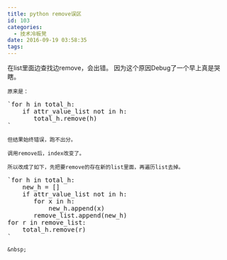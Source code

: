 ```yaml
---
title: python remove误区
id: 103
categories:
  - 技术冷板凳
date: 2016-09-19 03:58:35
tags:
---
```


在list里面边查找边remove，会出错。 因为这个原因Debug了一个早上真是哭瞎。

	原来是：

<pre>
`for h in total_h:
    if attr_value_list not in h:
       total_h.remove(h)
`</pre>

	但结果始终错误，跑不出分。

	调用remove后，index改变了。

	所以改成了如下，先把要remove的存在新的list里面，再遍历list去掉。

<pre>
`for h in total_h:
    new_h = []
    if attr_value_list not in h:
       for x in h:
           new_h.append(x)
       remove_list.append(new_h)
for r in remove_list:
    total_h.remove(r)
`</pre>

	&nbsp;